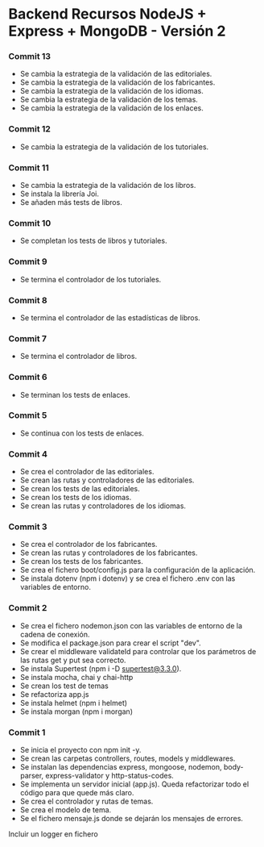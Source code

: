 # Backend Recursos NodeJS + Express + MongoDB - Versión 2

### Commit 13
* Se cambia la estrategia de la validación de las editoriales.
* Se cambia la estrategia de la validación de los fabricantes.
* Se cambia la estrategia de la validación de los idiomas.
* Se cambia la estrategia de la validación de los temas.
* Se cambia la estrategia de la validación de los enlaces.

### Commit 12
* Se cambia la estrategia de la validación de los tutoriales.

### Commit 11
* Se cambia la estrategia de la validación de los libros.
* Se instala la librería Joi.
* Se añaden más tests de libros.

### Commit 10
* Se completan los tests de libros y tutoriales.

### Commit 9
* Se termina el controlador de los tutoriales.

### Commit 8
* Se termina el controlador de las estadísticas de libros.

### Commit 7
* Se termina el controlador de libros.

### Commit 6
* Se terminan los tests de enlaces.

### Commit 5
* Se continua con los tests de enlaces.

### Commit 4
* Se crea el controlador de las editoriales.
* Se crean las rutas y controladores de las editoriales.
* Se crean los tests de las editoriales.
* Se crean los tests de los idiomas.
* Se crean las rutas y controladores de los idiomas.

### Commit 3
* Se crea el controlador de los fabricantes.
* Se crean las rutas y controladores de los fabricantes.
* Se crean los tests de los fabricantes.
* Se crea el fichero boot/config.js para la configuración de la aplicación.
* Se instala dotenv (npm i dotenv) y se crea el fichero .env con las variables de entorno.

### Commit 2
* Se crea el fichero nodemon.json con las variables de entorno de la cadena de conexión.
* Se modifica el package.json para crear el script "dev".
* Se crear el middleware validateId para controlar que los parámetros de las rutas get y put sea correcto.
* Se instala Supertest (npm i -D supertest@3.3.0).
* Se instala mocha, chai y chai-http
* Se crean los test de temas
* Se refactoriza app.js
* Se instala helmet (npm i helmet)
* Se instala morgan (npm i morgan)

### Commit 1
* Se inicia el proyecto con npm init -y.
* Se crean las carpetas controllers, routes, models y middlewares.
* Se instalan las dependencias express, mongoose, nodemon, body-parser, express-validator y http-status-codes.
* Se implementa un servidor inicial (app.js). Queda refactorizar todo el código para que quede más claro.
* Se crea el controlador y rutas de temas.
* Se crea el modelo de tema.
* Se el fichero mensaje.js donde se dejarán los mensajes de errores.


Incluir un logger en fichero